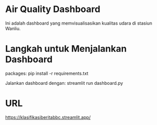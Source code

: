 # Air Quality Dashboard
Ini adalah dashboard yang memvisualisasikan kualitas udara di stasiun Wanliu.

# Langkah untuk Menjalankan Dashboard
packages: pip install -r requirements.txt

Jalankan dashboard dengan: streamlit run dashboard.py

# URL
https://klasifikasiberitabbc.streamlit.app/
